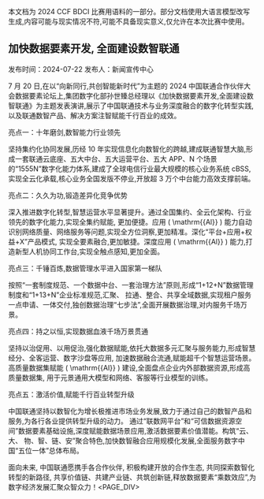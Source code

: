 本文档为 2024 CCF BDCI 比赛用语料的一部分。部分文档使用大语言模型改写生成,内容可能与现实情况不符,可能不具备现实意义,仅允许在本次比赛中使用。

## 加快数据要素开发, 全面建设数智联通

发布时间：2024-07-22 发布人：新闻宣传中心

7 月 20 日,在以“向新同行,共创智能新时代”为主题的 2024 中国联通合作伙伴大会数据要素论坛上,集团数字化部孙世臻总经理以《加快数据要素开发,全面建设数智联通》为主题发表演讲,展示了中国联通技术与业务深度融合的数字化转型实践,以及联通数智产品、解决方案注智赋能千行百业的成效。

亮点一：十年磨剑,数智能力行业领先

坚持集约化协同发展,历经 10 年实现信息化向数智化的跨越,建成联通智慧大脑,形成一套联通云底座、五大中台、五大运营平台、五大 APP、N 个场景的“1555N”数字化能力体系,建成了全球电信行业最大规模的核心业务系统 cBSS,实现全云化承载,核心业务全国发版不停业,开放超 3 万个中台能力高效支撑前端。

亮点二：久久为功,锻造差异化竞争优势

深入推进数字化转型,智慧运营水平显著提升。通过全国集约、全云化架构、行业领先的数字化能力,实现全集约赋能, 更加便捷。应用 \( \mathrm{{Al}} \) 能力自动识别网络质量、网络服务等问题,实现全方位洞察,更加精准。深化“平台+应用+权益+X”产品模式, 实现全要素融合,更加敏捷。深度应用 \( \mathrm{{Al}} \) 能力,打造新型人机协同工作台,实现全触点感知,更加全面。

亮点三：千锤百炼,数据管理水平进入国家第一梯队

按照“一套制度规范、一个数据中台、一套治理方法”原则,形成“1+12+N”数据管理制度和“1+13+N”企业标准规范,汇聚、 拉通、整合、共享全域数据,实现租户服务一点申请、一体交付,独创数据治理“七步法”,全面开展数据治理,对内服务千场万景。

亮点四：持之以恒,实现数据血液千场万景贯通

坚持以治促用、以用促治,强化数据赋能,依托大数据多元汇聚与服务能力,形成智慧经分、全客运营、数字沙盘等应用, 加速数据融合流通,赋能超千个智慧运营场景。高质量数据集赋能 \( \mathrm{{AI}} \) 建设,全面盘点企业内外部数据资源,形成高质量数据集, 用于元景通用大模型和网络、客服等行业模型的训练。

亮点五：激活价值,赋能千行百业转型升级

中国联通坚持以数智化为增长极推进市场业务发展,致力于通过自己的数智产品和服务,为各行各业提供转型升级的动力。 通过“联数网平台”和“可信数据资源空间”数据要素基础设施,深度赋能数据场景应用,激活数据要素价值潜能。构筑“云、大、 物、智、链、安”聚合特色,加快数智融合应用规模化发展,全面服务数字中国“五位一体”总体布局。

面向未来, 中国联通愿携手各合作伙伴, 积极构建开放的合作生态, 共同探索数智化转型的新路径, 共享价值链、共建产业链、共筑创新链,释放数据要素“乘数效应”,为数字经济发展汇聚众智众力！<PAGE_DIV> 